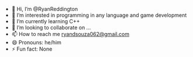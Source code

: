 - 👋 Hi, I’m @RyanReddington
- 👀 I’m interested in programming in any language and game development
- 🌱 I’m currently learning C++
- 💞️ I’m looking to collaborate on ...
- 📫 How to reach me ryandsouza062@gmail.com
- 😄 Pronouns: he/him
- ⚡ Fun fact: None

<!---
RyanReddington/RyanReddington is a ✨ special ✨ repository because its `README.md` (this file) appears on your GitHub profile.
You can click the Preview link to take a look at your changes.
--->
